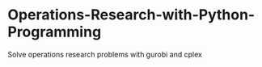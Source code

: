# Operations-Research-with-Python-Programming
Solve operations research problems with gurobi and cplex
